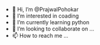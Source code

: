 - 👋 Hi, I’m @PrajwalPohokar
- 👀 I’m interested in coading
- 🌱 I’m currently learning python
- 💞️ I’m looking to collaborate on ...
- 📫 How to reach me ...

<!---
PrajwalPohokar/PrajwalPohokar is a ✨ special ✨ repository because its `README.md` (this file) appears on your GitHub profile.
You can click the Preview link to take a look at your changes.
--->
